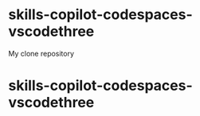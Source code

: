# skills-copilot-codespaces-vscodethree
My clone repository
# skills-copilot-codespaces-vscodethree
